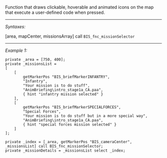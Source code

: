 Function that draws clickable, hoverable and animated icons on the map that execute a user-defined code when pressed.


---
*Syntaxes:*

[area, mapCenter, missionsArray] call `BIS_fnc_missionSelector`

---
*Example 1:*

```sqf
private _area = [750, 400];
private _missionsList =
[
	[
		getMarkerPos "BIS_briefMarkerINFANTRY",
		"Infantry",
		"Your mission is to do stuff",
		"AnimBriefing\intro_stage1a_CA.paa",
		{ hint "infantry mission selected" }
	],
	[
		getMarkerPos "BIS_briefMarkerSPECIALFORCES",
		"Special Forces",
		"Your mission is to do stuff but in a more special way",
		"AnimBriefing\intro_stage1a_CA.paa",
		{ hint "special forces mission selected" }
	]
];

private _index = [_area, getMarkerPos "BIS_cameraCenter", _missionsList] call BIS_fnc_missionSelector;
private _missionDetails = _missionsList select _index;
```